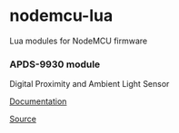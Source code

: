 # nodemcu-lua
Lua modules for NodeMCU firmware

### APDS-9930 module
Digital Proximity and Ambient Light Sensor

[Documentation](apds9930/apds9930.md)

[Source](apds9930/)
